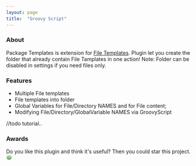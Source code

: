 ```yaml
---
layout: page
title:  "Groovy Script"
---
```


### About
Package Templates is extension for [File Templates][1]. Plugin let you create the folder that already contain File Tamplates in one action! Note: Folder can be disabled in settings if you need files only.

### Features
* Multiple File templates
* File templates into folder
* Global Variables for File/Directory NAMES and for File content;
* Modifying File/Directory/GlobalVariable NAMES via GroovyScript

//todo tutorial..

### Awards
Do you like this plugin and think it's useful? Then you could star this project.
![Star](/resources/icons/groovy_16x16.png)

[1]: https://www.jetbrains.com/help/idea/2016.1/file-and-code-templates.html
